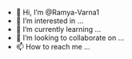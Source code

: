 - 👋 Hi, I’m @Ramya-Varna1
- 👀 I’m interested in ...
- 🌱 I’m currently learning ...
- 💞️ I’m looking to collaborate on ...
- 📫 How to reach me ...

<!---
Ramya-Varna/Ramya-Varna is a ✨ special ✨ repository because its `README.md` (this file) appears on your GitHub profile.
You can click the Preview link to take a look at your changes.
--->
